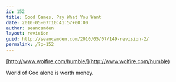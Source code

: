 ```yaml
---
id: 152
title: Good Games, Pay What You Want
date: 2010-05-07T10:41:57+00:00
author: seancamden
layout: revision
guid: http://seancamden.com/2010/05/07/149-revision-2/
permalink: /?p=152
---
```

[http://www.wolfire.com/humble/](http://www.wolfire.com/humble)

World of Goo alone is worth money.